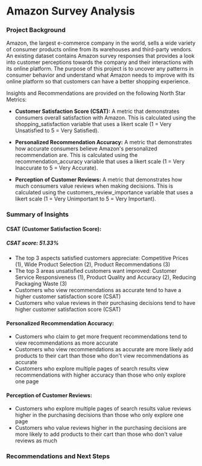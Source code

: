 # Amazon Survey Analysis

### Project Background

Amazon, the largest e-commerce company in the world, sells a wide variety of consumer products online from its warehouses and third-party vendors. An existing dataset contains Amazon survey responses that provides a look into customer perceptions towards the company and their interactions with its online platform. The purpose of this project is to uncover any patterns in consumer behavior and understand what Amazon needs to improve with its online platform so that customers can have a better shopping experience. 

Insights and Recommendations are provided on the following North Star Metrics:

* **Customer Satisfaction Score (CSAT):** A metric that demonstrates consumers overall satisfaction with Amazon. This is calculated using the shopping_satisfaction variable that uses a likert scale (1 = Very Unsatisfied to 5 = Very Satisfied). 

* **Personalized Recommendation Accuracy:** A metric that demonstrates how accurate consumers believe Amazon's personalized recommendation are. This is calculated using the recommendation_accuracy variable that uses a likert scale (1 = Very Inaccurate to 5 = Very Accurate). 

* **Perception of Customer Reviews:** A metric that demonstrates how much consumers value reviews when making decisions. This is calculated using the customers_review_importance variable that uses a likert scale (1 = Very Unimportant to 5 = Very Important).

### Summary of Insights

#### **CSAT (Customer Satisfaction Score):**
##### **CSAT score: 51.33%**
* The top 3 aspects satisfied customers appreciate: Competitive Prices (1), Wide Product Selection (2), Product Recommendations (3)
* The top 3 areas unsatisfied customers want improved: Customer Service Responsiveness (1), Product Quality and Accuracy (2), Reducing Packaging Waste (3)
* Customers who view recommendations as accurate tend to have a higher customer satisfaction score (CSAT) 
* Customers who value reviews in their purchasing decisions tend to have higher customer satisfaction score (CSAT)

#### **Personalized Recommendation Accuracy:**
* Customers who claim to get more frequent recommendations tend to view recommendations as more accurate
* Customers who view recommendations as accurate are more likely add products to their cart than those who don't view recommendations as accurate
* Customers who explore multiple pages of search results view recommendations with higher accuracy than those who only explore one page

#### **Perception of Customer Reviews:**
* Customers who explore multiple pages of search results value reviews higher in the purchasing decisions than those who only explore one page
* Customers who value reviews higher in the purchasing decisions are more likely to add products to their cart than those who don't value reviews as much

### Recommendations and Next Steps



  
